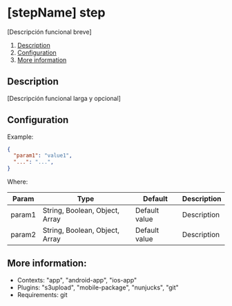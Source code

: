 # [stepName] step

[Descripción funcional breve]

1. [Description](#description)
1. [Configuration](#configuration)
1. [More information](#more)

## <a name="description"></a>Description

[Descripción funcional larga y opcional]

## <a name="configuration"></a>Configuration

Example:

```json
{
  "param1": "value1",
  "...": "...",
}
```

Where:

| Param | Type | Default | Description |
| --- | --- | --- | --- |
| param1 | String, Boolean, Object, Array | Default value | Description |
| param2 | String, Boolean, Object, Array | Default value | Description |

## <a name="more"></a>More information:

- Contexts: "app", "android-app", "ios-app"
- Plugins: "s3upload", "mobile-package", "nunjucks", "git"
- Requirements: git